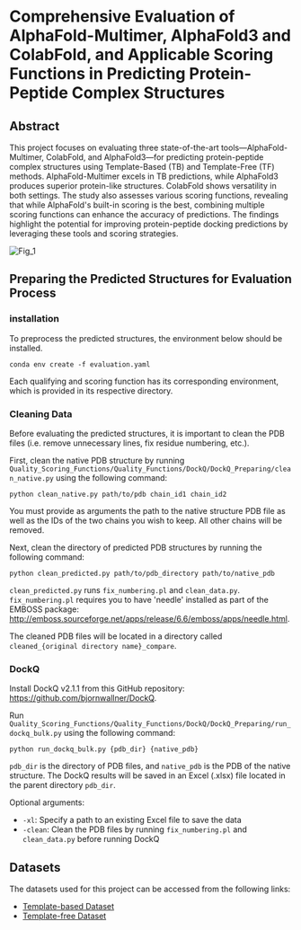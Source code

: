 # Comprehensive Evaluation of AlphaFold-Multimer, AlphaFold3 and ColabFold, and Applicable Scoring Functions in Predicting Protein-Peptide Complex Structures

## Abstract
This project focuses on evaluating three state-of-the-art tools—AlphaFold-Multimer, ColabFold, and AlphaFold3—for predicting protein-peptide complex structures using Template-Based (TB) and Template-Free (TF) methods. AlphaFold-Multimer excels in TB predictions, while AlphaFold3 produces superior protein-like structures. ColabFold shows versatility in both settings. The study also assesses various scoring functions, revealing that while AlphaFold's built-in scoring is the best, combining multiple scoring functions can enhance the accuracy of predictions. The findings highlight the potential for improving protein-peptide docking predictions by leveraging these tools and scoring strategies.

![Fig_1](https://github.com/user-attachments/assets/d4c2abe9-952d-41fd-a384-9ba6a355e842)

## Preparing the Predicted Structures for Evaluation Process

### installation
To preprocess the predicted structures, the environment below should be installed.
```commandline
conda env create -f evaluation.yaml
```
Each qualifying and scoring function has its corresponding environment, which is provided in its respective directory.

### Cleaning Data
Before evaluating the predicted structures, it is important to clean the PDB files (i.e. remove unnecessary lines, fix residue numbering, etc.). 

First, clean the native PDB structure by running `Quality_Scoring_Functions/Quality_Functions/DockQ/DockQ_Preparing/clean_native.py` using the following command:
```commandline
python clean_native.py path/to/pdb chain_id1 chain_id2
```
You must provide as arguments the path to the native structure PDB file as well as the IDs of the two chains you wish to keep. All other chains will be removed.

Next, clean the directory of predicted PDB structures by running the following command: 
```commandline
python clean_predicted.py path/to/pdb_directory path/to/native_pdb
```

`clean_predicted.py` runs `fix_numbering.pl` and `clean_data.py`. `fix_numbering.pl` requires you to have 'needle' installed as part of the EMBOSS package: http://emboss.sourceforge.net/apps/release/6.6/emboss/apps/needle.html.

The cleaned PDB files will be located in a directory called `cleaned_{original directory name}_compare`. 

### DockQ

Install DockQ v2.1.1 from this GitHub repository: https://github.com/bjornwallner/DockQ.

Run `Quality_Scoring_Functions/Quality_Functions/DockQ/DockQ_Preparing/run_dockq_bulk.py` using the following command:

```commandline
python run_dockq_bulk.py {pdb_dir} {native_pdb}
```

`pdb_dir` is the directory of PDB files, and `native_pdb` is the PDB of the native structure. The DockQ results will be saved in an Excel (.xlsx) file located in the parent directory `pdb_dir`.

Optional arguments:
- `-xl`: Specify a path to an existing Excel file to save the data
- `-clean`: Clean the PDB files by running `fix_numbering.pl` and `clean_data.py` before running DockQ

## Datasets
The datasets used for this project can be accessed from the following links:

- [Template-based Dataset](https://drive.google.com/file/d/1p2cHTfgjrTj1wHCPjcFqs-7zPzNysxZq/view?usp=drive_link)
- [Template-free Dataset](https://drive.google.com/file/d/1ATmbF25mEcMMFyEGb02PRFv-aPLl8H63/view?usp=drive_link)